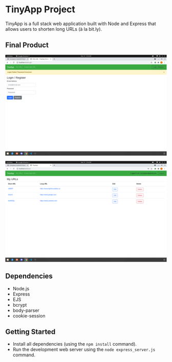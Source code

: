 # TinyApp Project

TinyApp is a full stack web application built with Node and Express that allows users to shorten long URLs (à la bit.ly).

## Final Product

!["Screenshot of login and registration page showing an error message"](https://github.com/WenConrad/tinyapp/blob/master/docs/login-page-error.png?raw=true)

!["Screenshot of URLs page"](https://github.com/WenConrad/tinyapp/blob/master/docs/urls-page.png?raw=true)

## Dependencies

- Node.js
- Express
- EJS
- bcrypt
- body-parser
- cookie-session

## Getting Started

- Install all dependencies (using the `npm install` command).
- Run the development web server using the `node express_server.js` command.